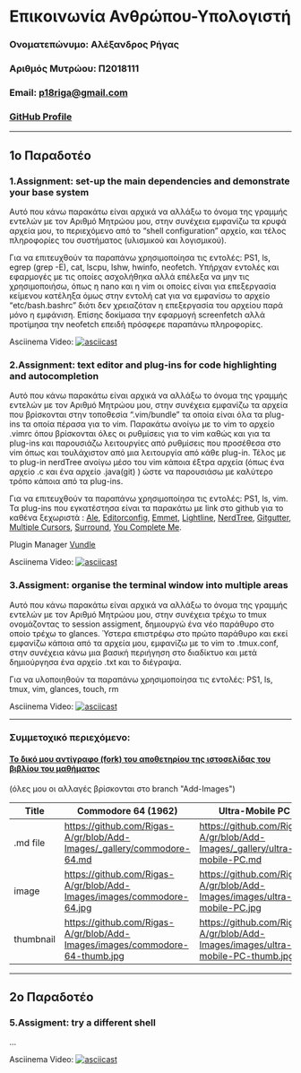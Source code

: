 # Επικοινωνία Ανθρώπου-Υπολογιστή

### Ονοματεπώνυμο: Αλέξανδρος Ρήγας
### Αριθμός Μυτρώου: Π2018111
### Email: p18riga@gmail.com
### [GitHub Profile](https://github.com/Rigas-A)

-----
## 1ο Παραδοτέο

### 1.Αssignment: set-up the main dependencies and demonstrate your base system
Αυτό που κάνω παρακάτω είναι αρχικά να αλλάξω το όνομα της γραμμής εντελών με τον 
Αριθμό Μητρώου μου, στην συνέχεια εμφανίζω τα κρυφά αρχεία μου, το περιεχόμενο 
από το “shell configuration” αρχείο, και τέλος πληροφορίες του συστήματος
(υλισμικού και λογισμικού).

Για να επιτευχθούν τα παραπάνω χρησιμοποίησα  τις εντολές:
PS1, ls, egrep (grep -E), cat, lscpu, lshw, hwinfo, neofetch.
Υπήρχαν εντολές και εφαρμογές με τις οποίες ασχολήθηκα αλλά επέλεξα να μην τις
χρησιμοποιήσω, όπως η nano και η vim οι οποίες είναι για επεξεργασία κείμενου 
κατέληξα όμως στην εντολή cat για να εμφανίσω το αρχείο “etc/bash.bashrc” διότι 
δεν χρειαζόταν η επεξεργασία του αρχείου παρά μόνο η εμφάνιση. Επίσης δοκίμασα 
την εφαρμογή screenfetch αλλά προτίμησα την neofetch επειδή πρόσφερε παραπάνω πληροφορίες. 

Asciinema Video:
[![asciicast](https://asciinema.org/a/3hV7USPYAhPyp2pBePMr9l2G5.png)](https://asciinema.org/a/3hV7USPYAhPyp2pBePMr9l2G5)

### 2.Assignment: text editor and plug-ins for code highlighting and autocompletion
Αυτό που κάνω παρακάτω είναι αρχικά να αλλάξω το όνομα της γραμμής εντελών με τον 
Αριθμό Μητρώου μου, στην συνέχεια εμφανίζω τα αρχεία που βρίσκονται στην τοποθεσία “.vim/bundle” τα οποία είναι όλα τα plug-ins  τα οποία πέρασα για το  vim.  Παρακάτω ανοίγω με το vim το αρχείο .vimrc όπου βρίσκονται όλες οι ρυθμίσεις για το vim καθώς και για τα plug-ins και παρουσιάζω λειτουργίες από ρυθμίσεις που προσέθεσα στο vim όπως και  τουλάχιστον από μια λειτουργία από κάθε plug-in.  Τέλος με το plug-in nerdTree ανοίγω μέσο του vim κάποια έξτρα αρχεία (όπως ένα αρχείο .c και ένα αρχείο .java(git) )  ώστε να παρουσιάσω με καλύτερο τρόπο κάποια από τα plug-ins.

Για να επιτευχθούν τα παραπάνω χρησιμοποίησα τις εντολές: PS1, ls, vim.  Τα plug-ins που εγκατέστησα είναι τα παρακάτω με link στο github για το καθένα ξεχωριστά :
[Ale](https://github.com/dense-analysis/ale),
[Editorconfig](https://github.com/editorconfig/editorconfig-vim),
[Emmet](https://github.com/mattn/emmet-vim),
[Lightline](https://github.com/itchyny/lightline.vim),
[NerdTree](https://github.com/scrooloose/nerdtree),
[Gitgutter](https://github.com/airblade/vim-gitgutter),
[Multiple Cursors](https://github.com/terryma/vim-multiple-cursors),
[Surround](https://github.com/tpope/vim-surround),
[You Complete Me](https://github.com/ycm-core/YouCompleteMe).

Plugin Manager [Vundle](https://github.com/VundleVim/Vundle.vim)

Asciinema Video:
[![asciicast](https://asciinema.org/a/rK7pcY2aUEbvobJJlbctV67jY.png)](https://asciinema.org/a/rK7pcY2aUEbvobJJlbctV67jY)

### 3.Assigment: organise the terminal window into multiple areas
Αυτό που κάνω παρακάτω είναι αρχικά να αλλάξω το όνομα της γραμμής εντελών με τον Αριθμό Μητρώου μου, στην συνέχεια τρέχω το tmux ονομάζοντας το session assigment, δημιουργώ ένα νέο παράθυρο στο οποίο τρέχω το glances.  Ύστερα επιστρέφω στο πρώτο παράθυρο και εκεί εμφανίζω κάποια από τα αρχεία μου, εμφανίζω με το vim το .tmux.conf,  στην συνέχεια κάνω μια βασική περιήγηση στο διαδίκτυο και μετά δημιούργησα ένα αρχείο .txt και το διέγραψα.

Για να υλοποιηθούν τα παραπάνω χρησιμοποίησα  τις εντολές: PS1, ls, tmux, vim, glances, touch, rm

Asciinema Video:
[![asciicast](https://asciinema.org/a/dRWfzXoa3zktX6MDlcn0SJcOz.png)](https://asciinema.org/a/dRWfzXoa3zktX6MDlcn0SJcOz)

---
### Συμμετοχικό περιεχόμενο:
#### [Το δικό μου αντίγραφο (fork) του αποθετηρίου της ιστοσελίδας του βιβλίου του μαθήματος](https://github.com/Rigas-A/gr)
(όλες μου οι αλλαγές βρίσκονται στο branch "Add-Images")

Title | Commodore 64 (1962) | Ultra-Mobile PC | Python | Microsoft Games | Unreal Engine 
--- | --- | --- | --- | --- | --- 
.md file | https://github.com/Rigas-A/gr/blob/Add-Images/_gallery/commodore-64.md | https://github.com/Rigas-A/gr/blob/Add-Images/_gallery/ultra-mobile-PC.md | https://github.com/Rigas-A/gr/blob/Add-Images/_gallery/python.md | https://github.com/Rigas-A/gr/blob/Add-Images/_gallery/microsoft-games.md | https://github.com/Rigas-A/gr/blob/Add-Images/_gallery/unreal-engine.md 
image | https://github.com/Rigas-A/gr/blob/Add-Images/images/commodore-64.jpg | https://github.com/Rigas-A/gr/blob/Add-Images/images/ultra-mobile-PC.jpg | https://github.com/Rigas-A/gr/blob/Add-Images/images/python.png | https://github.com/Rigas-A/gr/blob/Add-Images/images/microsoft-games.png | https://github.com/Rigas-A/gr/blob/Add-Images/images/unreal-engine.jpg   
thumbnail | https://github.com/Rigas-A/gr/blob/Add-Images/images/commodore-64-thumb.jpg | https://github.com/Rigas-A/gr/blob/Add-Images/images/ultra-mobile-PC-thumb.jpg | https://github.com/Rigas-A/gr/blob/Add-Images/images/python-thumb.png | https://github.com/Rigas-A/gr/blob/Add-Images/images/microsoft-games-thumb.png | https://github.com/Rigas-A/gr/blob/Add-Images/images/unreal-engine-thumb.jpg  

-----
## 2ο Παραδοτέο
### 5.Assigment: try a different shell

...

Asciinema Video:
[![asciicast](https://asciinema.org/a/qB9YhQko3BihsxAweqZe7rdde.png)](https://asciinema.org/a/qB9YhQko3BihsxAweqZe7rdde)
